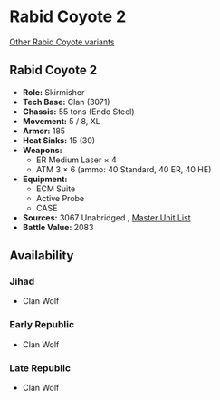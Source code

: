 # Rabid Coyote 2 

[Other Rabid Coyote variants](../rabid_coyote.md) 

## Rabid Coyote 2 

- **Role:** Skirmisher 
- **Tech Base:** Clan (3071) 
- **Chassis:** 55 tons (Endo Steel) 
- **Movement:** 5 / 8, XL 
- **Armor:** 185 
- **Heat Sinks:** 15 (30) 
- **Weapons:** 
  - ER Medium Laser × 4 
  - ATM 3 × 6 (ammo: 40 Standard, 40 ER, 40 HE) 
- **Equipment:** 
  - ECM Suite 
  - Active Probe 
  - CASE 
- **Sources:** 3067 Unabridged , [Master Unit List](http://masterunitlist.info/Unit/Details/5682/rabid-coyote-2) 
- **Battle Value:** 2083 

## Availability 

### Jihad 

- Clan Wolf 

### Early Republic 

- Clan Wolf 

### Late Republic 

- Clan Wolf 

